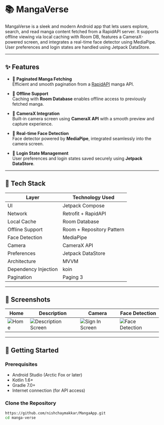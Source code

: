 # 📚 MangaVerse

MangaVerse is a sleek and modern Android app that lets users explore, search, and read manga content fetched from a RapidAPI server. It supports offline viewing via local caching with Room DB, features a CameraX-powered screen, and integrates a real-time face detector using MediaPipe. User preferences and login states are handled using Jetpack DataStore.

---

## ✨ Features

- 🔄 **Paginated Manga Fetching**  
  Efficient and smooth pagination from a [RapidAPI](https://rapidapi.com/sagararofie/api/mangaverse-api/playground/apiendpoint_94a3a9ab-6549-4c86-b8dc-e7eb088c2228) manga API.

- 💾 **Offline Support**  
  Caching with **Room Database** enables offline access to previously fetched manga.

- 📸 **CameraX Integration**  
  Built-in camera screen using **CameraX API** with a smooth preview and capture experience.

- 🧠 **Real-time Face Detection**  
  Face detector powered by **MediaPipe**, integrated seamlessly into the camera screen.

- 🔐 **Login State Management**  
  User preferences and login states saved securely using **Jetpack DataStore**.

---

## 🧰 Tech Stack

| Layer                 | Technology Used              |
|-----------------------|------------------------------|
| UI                    | Jetpack Compose              |
| Network               | Retrofit + RapidAPI          |
| Local Cache           | Room Database                |
| Offline Support       | Room + Repository Pattern    |
| Face Detection        | MediaPipe                    |
| Camera                | CameraX API                  |
| Preferences           | Jetpack DataStore            |
| Architecture          | MVVM                         |
| Dependency Injection  | koin                         |
| Pagination            | Paging 3                     |

---

## 📸 Screenshots

| Home | Description | Camera | Face Detection |
|------|-------------|--------|----------------|
| ![Home](https://github.com/user-attachments/assets/dff412a0-d559-444f-837a-47e29bd4fbe4) | ![Description Screen](https://github.com/user-attachments/assets/c0b2783d-0048-4352-adf1-12db427af948) | ![Sign In Screen](https://github.com/user-attachments/assets/f2998e07-b774-46a3-9150-7f39f2d7255b) | ![Face Detection](https://github.com/user-attachments/assets/07c4fc71-8354-4529-9887-b29886f6e311) |

---

## 🚀 Getting Started

### Prerequisites

- Android Studio (Arctic Fox or later)
- Kotlin 1.6+
- Gradle 7.0+
- Internet connection (for API access)

### Clone the Repository

```bash
https://github.com/nishchaymakkar/MangaApp.git
cd manga-verse
